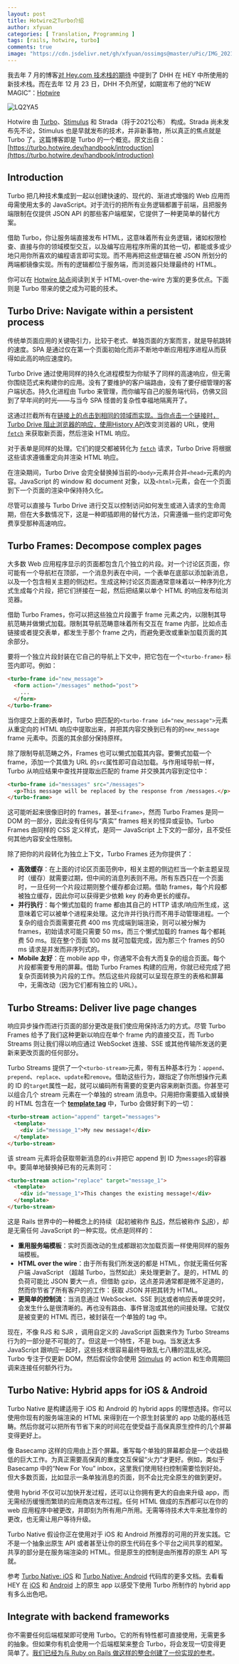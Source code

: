```yaml
---
layout: post
title: Hotwire之Turbo介绍
author: xfyuan
categories: [ Translation, Programming ]
tags: [rails, hotwire, turbo]
comments: true
image: "https://cdn.jsdelivr.net/gh/xfyuan/ossimgs@master/uPic/IMG_20210220_134511.jpg"
---
```


我去年 7 月的博客[对 Hey.com 技术栈的期待](https://xfyuan.github.io/2020/07/dhh-talk-about-heystack/) 中提到了 DHH 在 HEY 中所使用的新技术栈。而在去年 12 月 23 日，DHH 不负所望，如期宣布了他的“NEW MAGIC”：[Hotwire](https://hotwire.dev/)

![LQ2YA5](https://cdn.jsdelivr.net/gh/xfyuan/ossimgs@master/uPic/LQ2YA5.png)

Hotwire 由 [Turbo](https://turbo.hotwire.dev/)、[Stimulus](https://stimulus.hotwire.dev/) 和 Strada（将于2021公布） 构成。Strada 尚未发布先不论，Stimulus 也是早就发布的技术，并非新事物，所以真正的焦点就是 Turbo 了。这篇博客即是 Turbo 的一个概览。原文出自：[https://turbo.hotwire.dev/handbook/introduction](https://turbo.hotwire.dev/handbook/introduction)

## Introduction

Turbo 把几种技术集成到一起以创建快速的、现代的、渐进式增强的 Web 应用而毋需使用太多的 JavaScript。对于流行的把所有业务逻辑都置于前端，且把服务端限制在仅提供 JSON API 的那些客户端框架，它提供了一种更简单的替代方案。

借助 Turbo，你让服务端直接发布 HTML，这意味着所有业务逻辑，诸如权限检查、直接与你的领域模型交互，以及编写应用程序所需的其他一切，都能或多或少地只用你所喜欢的编程语言即可实现。而不用再把这些逻辑在被 JSON 所划分的两端都镜像实现。所有的逻辑都位于服务端，而浏览器只处理最终的 HTML。

你可以在 [Hotwire 站点](https://hotwire.dev/)阅读到关于 HTML-over-the-wire 方案的更多优点。下面则是 Turbo 带来的使之成为可能的技术。

## Turbo Drive: Navigate within a persistent process

传统单页面应用的关键吸引力，比较于老式、单独页面的方案而言，就是导航跳转的速度。SPA 是通过仅在第一个页面初始化而非不断地中断应用程序进程从而获得如此高的响应速度的。

Turbo Drive 通过使用同样的持久化进程模型为你赋予了同样的高速响应，但无需你围绕范式来构建你的应用。没有了要维护的客户端路由，没有了要仔细管理的客户端状态。持久化进程由 Turbo 来管理，而你编写自己的服务端代码，仿佛又回到了早年间的时光——与当今 SPA 怪兽的复杂性幸福地隔离开了。

这通过拦截所有在<a href>链接上的点击到相同的领域而实现。当你点击一个链接时，Turbo Drive 阻止浏览器的响应，使用[History API](https://developer.mozilla.org/en-US/docs/Web/API/History)改变浏览器的 URL，使用 [`fetch`](https://developer.mozilla.org/en-US/docs/Web/API/fetch) 来获取新页面，然后渲染 HTML 响应。

对于表单是同样的处理。它们的提交都被转化为 [`fetch`](https://developer.mozilla.org/en-US/docs/Web/API/fetch) 请求，Turbo Drive 将根据这些请求遵循重定向并渲染 HTML 响应。

在渲染期间，Turbo Drive 会完全替换掉当前的`<body>`元素并合并`<head>`元素的内容。JavaScript 的 window 和 document 对象，以及`<html>`元素，会在一个页面到下一个页面的渲染中保持持久化。

尽管可以直接与 Turbo Drive 进行交互以控制访问如何发生或进入请求的生命周期，但在大多数情况下，这是一种即插即用的替代方法，只需遵循一些约定即可免费享受那种高速响应。

## Turbo Frames: Decompose complex pages

大多数 Web 应用程序显示的页面都包含几个独立的片段。对一个讨论区页面，你可能有一个导航栏在顶部，一个消息列表在中间，一个表单在底部以添加新消息，以及一个包含相关主题的侧边栏。生成这种讨论区页面通常意味着以一种序列化方式生成每个片段，把它们拼接在一起，然后把结果以单个 HTML 的响应发布给浏览器。

借助 Turbo Frames，你可以把这些独立片段置于 frame 元素之内，以限制其导航范畴并做懒式加载。限制其导航范畴意味着所有交互在 frame 内部，比如点击链接或者提交表单，都发生于那个 frame 之内，而避免更改或重新加载页面的其余部分。

要将一个独立片段封装在它自己的导航上下文中，把它包在一个`<turbo-frame>` 标签内即可。例如：

```html
<turbo-frame id="new_message">
  <form action="/messages" method="post">
    ...
  </form>
</turbo-frame>
```

当你提交上面的表单时，Turbo 把匹配的`<turbo-frame id="new_message">`元素从重定向的 HTML 响应中提取出来，并把其内容交换到已有的的`new_message` frame 元素中。页面的其余部分保持原样。

除了限制导航范畴之外，Frames 也可以懒式加载其内容。要懒式加载一个 frame，添加一个其值为 URL 的`src`属性即可自动加载。与作用域导航一样，Turbo 从响应结果中查找并提取出匹配的 frame 并交换其内容到定位中：

```html
<turbo-frame id="messages" src="/messages">
  <p>This message will be replaced by the response from /messages.</p>
</turbo-frame>
```

这可能听起来很像旧时的 frames，甚至`<iframe>`，然而 Turbo Frames 是同一 DOM 的一部分，因此没有任何与“真实” frames 相关的怪异或妥协。Turbo Frames 由同样的 CSS 定义样式，是同一 JavaScript 上下文的一部分，且不受任何其他内容安全性限制。

除了把你的片段转化为独立上下文，Turbo Frames 还为你提供了：

- **高效缓存**：在上面的讨论区页面范例中，相关主题的侧边栏当一个新主题呈现时（缓存）就需要过期，但中间的消息列表则不用。所有东西只在一个页面时，一旦任何一个片段过期则整个缓存都会过期。借助 frames，每个片段都被独立缓存，因此你可以获得更少依赖 key 的寿命更长的缓存。
- **并行执行**：每个懒式加载的 frame 都由其自己的 HTTP 请求/响应所生成，这意味着它可以被单个进程来处理。这允许并行执行而不用手动管理进程。一个复杂的组合页面需要花费 400 ms 完成端到端渲染，则可以被分解为 frames，初始请求可能只需要 50 ms，而三个懒式加载的 frames 每个都耗费 50 ms。现在整个页面 100 ms 就可加载完成，因为那三个 frames 的50 ms 请求是并发而非序列式的。
- **Mobile 友好**：在 mobile app 中，你通常不会有大而复杂的组合页面。每个片段都需要专用的屏幕。借助 Turbo Frames 构建的应用，你就已经完成了把复杂页面转换为片段的工作。然后这些片段就可以呈现在原生的表格和屏幕中，无需改动（因为它们都有独立的 URL）。

## Turbo Streams: Deliver live page changes

响应异步操作而进行页面的部分更改是我们使应用保持活力的方式。尽管 Turbo Frames 给予了我们这种更新以响应在单个 frame 内的直接交互，而 Turbo Streams 则让我们得以响应通过 WebSocket 连接、SSE 或其他传输所发送的更新来更改页面的任何部分。

Turbo Streams 提供了一个`<turbo-stream>`元素，带有五种基本行为：`append`、`prepend`、`replace`、`update`和`remove`。借助这些行为，跟指定了你所想操作元素的 ID 的`target`属性一起，就可以编码所有需要的变更内容来刷新页面。你甚至可以组合几个 stream 元素在一个单独的 stream 消息中。只用把你需要插入或替换的 HTML 包含在一个 **[template tag](https://developer.mozilla.org/en-US/docs/Web/HTML/Element/template)** 中，Turbo 会做好剩下的一切：

```html
<turbo-stream action="append" target="messages">
  <template>
    <div id="message_1">My new message!</div>
  </template>
</turbo-stream>
```

该 stream 元素将会获取带新消息的`div`并把它 append 到 ID 为`messages`的容器中。要简单地替换掉已有的元素则可：

```html
<turbo-stream action="replace" target="message_1">
  <template>
    <div id="message_1">This changes the existing message!</div>
  </template>
</turbo-stream>
```

这是 Rails 世界中的一种概念上的持续（起初被称作 [RJS](https://weblog.rubyonrails.org/2006/3/28/rails-1-1-rjs-active-record-respond_to-integration-tests-and-500-other-things/)，然后被称作 [SJR](https://signalvnoise.com/posts/3697-server-generated-javascript-responses)），却是无需任何 JavaScript 的一种实现。优点是同样的：

- **重用服务端模板**：实时页面改动的生成都跟初次加载页面一样使用同样的服务端模板。
- **HTML over the wire**：由于所有我们所发送的都是 HTML，你就无需任何客户端 JavaScript （超越 Turbo，当然如此）来处理更新了。是的，HTML 的负荷可能比 JSON 要大一点，但借助 gzip，这点差异通常都是微不足道的，然而你节省了所有客户的的工作：获取 JSON 并把其转为 HTML。
- **更简单的控制流**：当消息通过 WebSocket、SSE 到达或者响应表单提交时，会发生什么是很清晰的。再也没有路由、事件冒泡或其他的间接处理。它就仅是被变更的 HTML 而已，被封装在一个单独的 tag 中。

现在，不像 RJS 和 SJR ，调用自定义的 JavaScript 函数来作为 Turbo Streams 行为的一部分是不可能的了。但这是一个特性，不是 bug。当发送太多 JavaScript 跟响应一起时，这些技术很容易最终导致乱七八糟的混乱状况。Turbo 专注于仅更新 DOM，然后假设你会使用 [Stimulus](https://stimulus.hotwire.dev/) 的 action 和生命周期回调来连接任何额外行为。

## Turbo Native: Hybrid apps for iOS & Android

Turbo Native 是构建适用于 iOS 和 Android 的 hybrid apps 的理想选择。你可以使用你现有的服务端渲染的 HTML 来得到在一个原生封装里的 app 功能的基线范畴。然后你就可以把所有节省下来的时间花在使受益于高保真原生控件的几个屏幕变得更好上。

像 Basecamp 这样的应用由上百个屏幕。重写每个单独的屏幕都会是一个收益极低的巨大工作。为真正需要高保真的重度交互保留“火力”才更好。例如，类似于 Basecamp 中的“New For You” inbox，这里我们使用轻扫控制需要恰到好处。但大多数页面，比如显示一条单独消息的页面，则不会比完全原生的做到更好。

使用 hybrid 不仅可以加快开发过程，还可以让你拥有更大的自由来升级 app，而无需经历缓慢而繁琐的应用商店发布过程。任何 HTML 做成的东西都可以在你的 web 应用程序中被更改，并即刻为所有用户所用。无需等待技术大牛来批准你的更改，也无需让用户等待升级。

Turbo Native 假设你正在使用对于 iOS 和 Android 所推荐的可用的开发实践。它不是一个抽象出原生 API 或者甚至让你的原生代码在多个平台之间共享的框架。共享的部分是在服务端渲染的 HTML。但是原生的控制是由所推荐的原生 API 写就。

参考 [Turbo Native: iOS](https://github.com/hotwired/turbo-ios) 和 [Turbo Native: Android](https://github.com/hotwired/turbo-android)  代码库的更多文档。去看看 HEY 在 [iOS](https://apps.apple.com/us/app/hey-email/id1506603805) 和 [Android](https://play.google.com/store/apps/details?id=com.basecamp.hey&hl=en_US&gl=US) 上的原生 app 以感受下使用 Turbo 所制作的 hybrid app 有多么出色吧。

## Integrate with backend frameworks

你不需要任何后端框架即可使用 Turbo。它的所有特性都可直接使用，无需更多的抽象。但如果你有机会使用一个后端框架来整合 Turbo，将会发现一切变得更简单了。[我们已经为与 Ruby on Rails 做这样的整合创建了一份实现的参考](https://github.com/hotwired/turbo-rails)。

